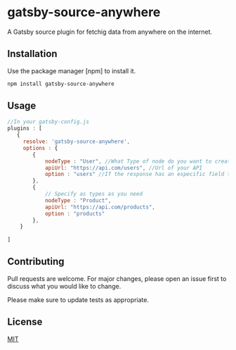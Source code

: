 # gatsby-source-anywhere

A Gatsby source plugin for fetchig data from anywhere on the internet.

## Installation

Use the package manager [npm] to install it.

```bash
npm install gatsby-source-anywhere
```

## Usage

```js
//In your gatsby-config.js
plugins : [
   {
     resolve: 'gatsby-source-anywhere',
     options : {
        {
            nodeType : "User", //What Type of node do you want to create
            apiUrl: "https://api.com/users", //Url of your API
            option : "users" //If the response has an especific field that you want to get
        },
        {
            // Specify as types as you need
            nodeType : "Product",
            apiUrl: "https://api.com/products",
            option : "products"
        },
    }
        
]
```

## Contributing
Pull requests are welcome. For major changes, please open an issue first to discuss what you would like to change.

Please make sure to update tests as appropriate.

## License
[MIT](https://choosealicense.com/licenses/mit/)

